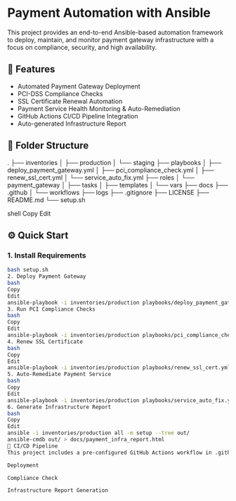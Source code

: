# Payment Automation with Ansible

This project provides an end-to-end Ansible-based automation framework to deploy, maintain, and monitor payment gateway infrastructure with a focus on compliance, security, and high availability.

## 🚀 Features
- Automated Payment Gateway Deployment
- PCI-DSS Compliance Checks
- SSL Certificate Renewal Automation
- Payment Service Health Monitoring & Auto-Remediation
- GitHub Actions CI/CD Pipeline Integration
- Auto-generated Infrastructure Report

## 📂 Folder Structure
. ├── inventories │ ├── production │ └── staging ├── playbooks │ ├── deploy_payment_gateway.yml │ ├── pci_compliance_check.yml │ ├── renew_ssl_cert.yml │ └── service_auto_fix.yml ├── roles │ └── payment_gateway │ ├── tasks │ ├── templates │ └── vars ├── docs ├── .github │ └── workflows ├── logs ├── .gitignore ├── LICENSE ├── README.md └── setup.sh

shell
Copy
Edit

## ⚙️ Quick Start

### 1. Install Requirements
```bash
bash setup.sh
2. Deploy Payment Gateway
bash
Copy
Edit
ansible-playbook -i inventories/production playbooks/deploy_payment_gateway.yml
3. Run PCI Compliance Checks
bash
Copy
Edit
ansible-playbook -i inventories/production playbooks/pci_compliance_check.yml
4. Renew SSL Certificate
bash
Copy
Edit
ansible-playbook -i inventories/production playbooks/renew_ssl_cert.yml
5. Auto-Remediate Payment Service
bash
Copy
Edit
ansible-playbook -i inventories/production playbooks/service_auto_fix.yml
6. Generate Infrastructure Report
bash
Copy
Edit
ansible -i inventories/production all -m setup --tree out/
ansible-cmdb out/ > docs/payment_infra_report.html
🔄 CI/CD Pipeline
This project includes a pre-configured GitHub Actions workflow in .github/workflows/deployment.yml to automate:

Deployment

Compliance Check

Infrastructure Report Generation

